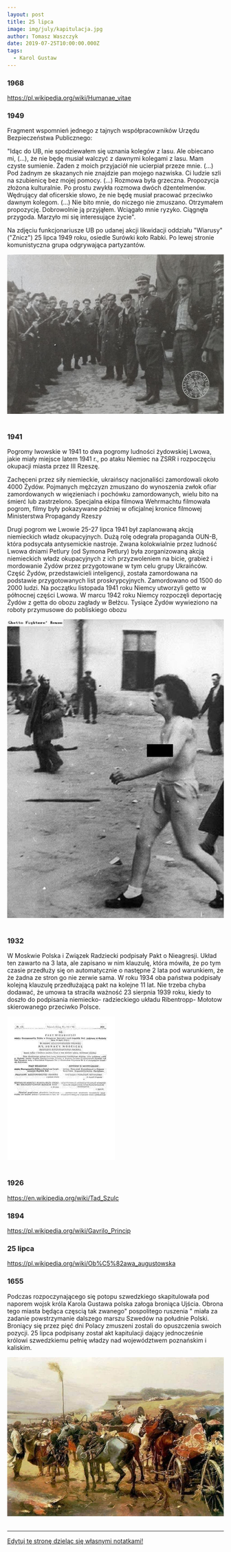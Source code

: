 ```yaml
---
layout: post
title: 25 lipca
image: img/july/kapitulacja.jpg
author: Tomasz Waszczyk
date: 2019-07-25T10:00:00.000Z
tags:
  - Karol Gustaw
---
```


### 1968

https://pl.wikipedia.org/wiki/Humanae_vitae

### 1949

Fragment wspomnień jednego z tajnych współpracowników Urzędu Bezpieczeństwa Publicznego:

"Idąc do UB, nie spodziewałem się uznania kolegów z lasu. Ale obiecano mi, (...), że nie będę musiał walczyć z dawnymi kolegami z lasu. Mam czyste sumienie. Żaden z moich przyjaciół nie ucierpiał przeze mnie. (...) Pod żadnym ze skazanych nie znajdzie pan mojego nazwiska. Ci ludzie szli na szubienicę bez mojej pomocy.
(...) Rozmowa była grzeczna. Propozycja złożona kulturalnie. Po prostu zwykła rozmowa dwóch dżentelmenów. Wędrujący dał oficerskie słowo, że nie będę musiał pracować przeciwko dawnym kolegom. (...) Nie bito mnie, do niczego nie zmuszano. Otrzymałem propozycję. Dobrowolnie ją przyjąłem. Wciągało mnie ryzyko. Ciągnęła przygoda. Marzyło mi się interesujące życie".

Na zdjęciu funkcjonariusze UB po udanej akcji likwidacji oddziału "Wiarusy" ("Znicz") 25 lipca 1949 roku, osiedle Surówki koło Rabki. Po lewej stronie komunistyczna grupa odgrywająca partyzantów.

<img src="./img/july/wiarusy.jpg"><br><br>

### 1941

Pogromy lwowskie w 1941 to dwa pogromy ludności żydowskiej Lwowa, jakie miały miejsce latem 1941 r., po ataku Niemiec na ZSRR i rozpoczęciu okupacji miasta przez III Rzeszę.

Zachęceni przez siły niemieckie, ukraińscy nacjonaliści zamordowali około 4000 Żydów. Pojmanych mężczyzn zmuszano do wynoszenia zwłok ofiar zamordowanych w więzieniach i pochówku zamordowanych, wielu bito na śmierć lub zastrzelono. Specjalna ekipa filmowa Wehrmachtu filmowała pogrom, filmy były pokazywane później w oficjalnej kronice filmowej Ministerstwa Propagandy Rzeszy

Drugi pogrom we Lwowie 25-27 lipca 1941 był zaplanowaną akcją niemieckich władz okupacyjnych. Dużą rolę odegrała propaganda OUN-B, która podsycała antysemickie nastroje. Zwana kolokwialnie przez ludność Lwowa dniami Petlury (od Symona Petlury) była zorganizowaną akcją niemieckich władz okupacyjnych z ich przyzwoleniem na bicie, grabież i mordowanie Żydów przez przygotowane w tym celu grupy Ukraińców. Część Żydów, przedstawicieli inteligencji, została zamordowana na podstawie przygotowanych list proskrypcyjnych. Zamordowano od 1500 do 2000 ludzi.
Na początku listopada 1941 roku Niemcy utworzyli getto w północnej części Lwowa. W marcu 1942 roku Niemcy rozpoczęli deportację Żydów z getta do obozu zagłady w Bełżcu.
Tysiące Żydów wywieziono na roboty przymusowe do pobliskiego obozu

<img src="./img/july/pogromy.jpg"><br><br>

### 1932

W Moskwie Polska i Związek Radziecki podpisały Pakt o Nieagresji. Układ ten zawarto na 3 lata, ale zapisano w nim klauzulę, która mówiła, że po tym czasie przedłuży się on automatycznie o następne 2 lata pod warunkiem, że że żadna ze stron go nie zerwie sama. W roku 1934 oba państwa podpisały kolejną klauzulę przedłużającą pakt na kolejne 11 lat.
Nie trzeba chyba dodawać, że umowa ta straciła ważność 23 sierpnia 1939 roku, kiedy to doszło do podpisania niemiecko- radzieckiego układu Ribentropp- Mołotow skierowanego przeciwko Polsce.

<img src="./img/july/nieagresja.jpg"><br><br>

### 1926

https://en.wikipedia.org/wiki/Tad_Szulc

### 1894

https://pl.wikipedia.org/wiki/Gavrilo_Princip

### 25 lipca

https://pl.wikipedia.org/wiki/Ob%C5%82awa_augustowska

### 1655

Podczas rozpoczynającego się potopu szwedzkiego skapitulowała pod naporem wojsk króla Karola Gustawa polska załoga broniąca Ujścia. Obrona tego miasta będąca częscią tak zwanego" pospolitego ruszenia " miała za zadanie powstrzymanie dalszego marszu Szwedów na południe Polski. Broniący się przez pięć dni Polacy zmuszeni zostali do opuszczenia swoich pozycji.
25 lipca podpisany został akt kapitulacji dający jednocześnie królowi szwedzkiemu pełnię władzy nad województwem poznańskim i kaliskim.

<img src="./img/july/kapitulacja.jpg"><br><br>

---

<a href="https://github.com/TomaszWaszczyk/historia.waszczyk.com/edit/master/src/content/july-25.md" target="_blank">Edytuj tę stronę dzieląc się własnymi notatkami!</a>
